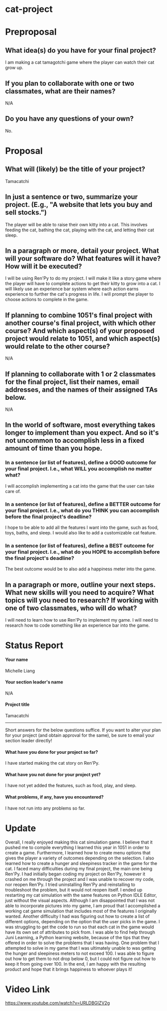 # cat-project

# Preproposal

## What idea(s) do you have for your final project?

I am making a cat tamagotchi game where the player can watch their cat grow up.

## If you plan to collaborate with one or two classmates, what are their names?

N/A

## Do you have any questions of your own?

No.

# Proposal

## What will (likely) be the title of your project?

Tamacatchi

## In just a sentence or two, summarize your project. (E.g., "A website that lets you buy and sell stocks.")

The player will be able to raise their own kitty into a cat. This involves feeding the cat, bathing the cat, playing with the cat, and letting their cat sleep.

## In a paragraph or more, detail your project. What will your software do? What features will it have? How will it be executed?

I will be using Ren'Py to do my project. I will make it like a story game where the player will have to complete actions to get their kitty to grow into a cat. I will likely use an experience bar system where each action earns experience to further the cat's progress in life. I will prompt the player to choose actions to complete in the game.

## If planning to combine 1051's final project with another course's final project, with which other course? And which aspect(s) of your proposed project would relate to 1051, and which aspect(s) would relate to the other course?

N/A

## If planning to collaborate with 1 or 2 classmates for the final project, list their names, email addresses, and the names of their assigned TAs below.

N/A

## In the world of software, most everything takes longer to implement than you expect. And so it's not uncommon to accomplish less in a fixed amount of time than you hope.

### In a sentence (or list of features), define a GOOD outcome for your final project. I.e., what WILL you accomplish no matter what?

I will accomplish implementing a cat into the game that the user can take care of.

### In a sentence (or list of features), define a BETTER outcome for your final project. I.e., what do you THINK you can accomplish before the final project's deadline?

I hope to be able to add all the features I want into the game, such as food, toys, baths, and sleep. I would also like to add a customizable cat feature.

### In a sentence (or list of features), define a BEST outcome for your final project. I.e., what do you HOPE to accomplish before the final project's deadline?

The best outcome would be to also add a happiness meter into the game.

## In a paragraph or more, outline your next steps. What new skills will you need to acquire? What topics will you need to research? If working with one of two classmates, who will do what?

I will need to learn how to use Ren'Py to implement my game. I will need to research how to code something like an experience bar into the game.

# Status Report

#### Your name

Michelle Liang

#### Your section leader's name

N/A

#### Project title

Tamacatchi

***

Short answers for the below questions suffice. If you want to alter your plan for your project (and obtain approval for the same), be sure to email your section leader directly!

#### What have you done for your project so far?

I have started making the cat story on Ren'Py.

#### What have you not done for your project yet?

I have not yet added the features, such as food, play, and sleep.

#### What problems, if any, have you encountered?

I have not run into any problems so far.

# Update

Overall, I really enjoyed making this cat simulation game. I believe that it pushed me to compile everything I learned this year in 1051 in order to create a game. Furthermore, I learned how to create menu options that gives the player a variety of outcomes depending on the selection. I also learned how to create a hunger and sleepiness tracker in the game for the cat. I faced many difficulties during my final project, the main one being Ren'Py. I had initially began coding my project on Ren'Py, however it crashed on me through the project and I was unable to recover my code, nor reopen Ren'Py. I tried uninstalling Ren'Py and reinstalling to troubleshoot the problem, but it would not reopen itself. I ended up restarting my cat simulation with the same features on Python IDLE Editor, just without the visual aspects. Although I am disappointed that I was not able to incorporate pictures into my game, I am proud that I accomplished a working cat game simulation that includes most of the features I originally wanted. Another difficulty I had was figuring out how to create a list of different options, depending on the option that the user picks in the game. I was struggling to get the code to run so that each cat in the game would have its own set of attributes to pick from. I was able to find help through Juni Learning, a Python learning website, because of the tips that they offered in order to solve the problems that I was having. One problem that I attempted to solve in my game that I was ultimately unable to was getting the hunger and sleepiness meters to not exceed 100. I was able to figure out how to get them to not drop below 0, but I could not figure out how to keep it from going over 100. In the end, I am happy with the resulting product and hope that it brings happiness to whoever plays it!

# Video Link

https://www.youtube.com/watch?v=URLDBGIZV2g

